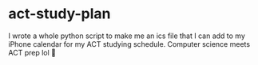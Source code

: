 # act-study-plan
I wrote a whole python script to make me an ics file that I can add to my iPhone calendar for my ACT studying schedule. Computer science meets ACT prep lol 🤝
